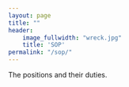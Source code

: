 ```yaml
---
layout: page
title: ""
header:
    image_fullwidth: "wreck.jpg"
    title: 'SOP'
permalink: "/sop/"
---
```


The positions and their duties.
